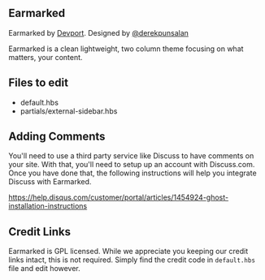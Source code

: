 ## Earmarked

Earmarked by [Devport](http://devport.net).
Designed by [@derekpunsalan](https://twitter.com/derekpunsalan)

Earmarked is a clean lightweight, two column theme focusing on what matters, your content.

## Files to edit

 * default.hbs
 * partials/external-sidebar.hbs

## Adding Comments

You'll need to use a third party service like Discuss to have comments on your site. With that, you'll need to setup up an account with Discuss.com. Once you have done that, the following instructions will help you integrate Discuss with Earmarked.

https://help.disqus.com/customer/portal/articles/1454924-ghost-installation-instructions

## Credit Links
Earmarked is GPL licensed. While we appreciate you keeping our credit links intact, this is not required. Simply find the credit code in `default.hbs` file and edit however.
